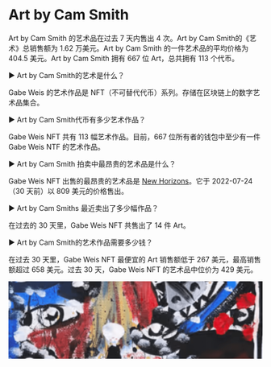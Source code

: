 # Art by Cam Smith

Art by Cam Smith 的艺术品在过去 7 天内售出 4 次。Art by Cam Smith的《艺术》总销售额为 1.62 万美元。Art by Cam Smith 的一件艺术品的平均价格为 404.5 美元。Art by Cam Smith 拥有 667 位 Art，总共拥有 113 个代币。

▶ Art by Cam Smith的艺术是什么？

Gabe Weis 的艺术作品是 NFT（不可替代代币）系列。存储在区块链上的数字艺术品集合。

▶ Art by Cam Smith代币有多少艺术作品？

Gabe Weis NFT 共有 113 幅艺术作品。目前，667 位所有者的钱包中至少有一件 Gabe Weis NTF 的艺术作品。

▶ Art by Cam Smith 拍卖中最昂贵的艺术品是什么？

Gabe Weis NFT 出售的最昂贵的艺术品是 [New Horizons](https://www.nft-stats.com/asset/0x495f947276749ce646f68ac8c248420045cb7b5e/30876368432978488567359201842266534228201856793255242988582579981374428545029)。它于 2022-07-24（30 天前）以 809 美元的价格售出。

▶ Art by Cam Smiths 最近卖出了多少幅作品？

在过去的 30 天里，Gabe Weis NFT 共售出了 14 件 Art。

▶ Art by Cam Smith的艺术作品需要多少钱？

在过去 30 天里，Gabe Weis NFT 最便宜的 Art 销售额低于 267 美元，最高销售额超过 658 美元。过去 30 天，Gabe Weis NFT 的艺术品中位价为 429 美元。

![微信截图_20220823133527](微信截图_20220823133527.png)
